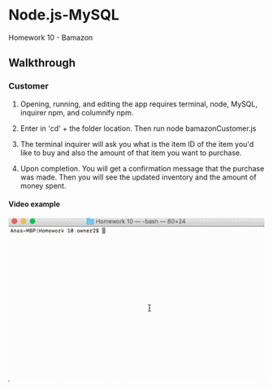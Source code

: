 # Node.js-MySQL
Homework 10 - Bamazon

## Walkthrough

### Customer

1) Opening, running, and editing the app requires terminal, node, MySQL, inquirer npm, and columnify npm. 

2) Enter in 'cd' + the folder location. Then run node bamazonCustomer.js

3) The terminal inquirer will ask you what is the item ID of the item you'd like to buy and also the amount of that item you want to purchase.

4) Upon completion. You will get a confirmation message that the purchase was made. Then you will see the updated inventory and the amount of money spent.

#### Video example

![Output sample](https://github.com/Ana-ACLA/Node.js-MySQL/raw/master/bamazon.gif)
